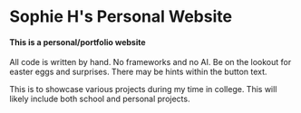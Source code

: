 # Sophie H's Personal Website
#### This is a personal/portfolio website

All code is written by hand. No frameworks and no AI.
Be on the lookout for easter eggs and surprises. There may be hints within the button text.

This is to showcase various projects during my time in college. This will likely include both school and personal projects.
